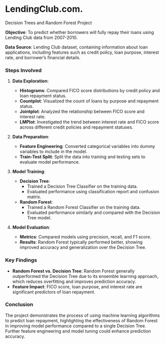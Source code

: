 # LendingClub.com.
Decision Trees and Random Forest Project

**Objective**: To predict whether borrowers will fully repay their loans using Lending Club data from 2007-2010.

**Data Source**: Lending Club dataset, containing information about loan applications, including features such as credit policy, loan purpose, interest rate, and borrower’s financial details.

### **Steps Involved**

1. **Data Exploration**:
   - **Histograms**: Compared FICO score distributions by credit policy and loan repayment status.
   - **Countplot**: Visualized the count of loans by purpose and repayment status.
   - **Jointplot**: Analyzed the relationship between FICO score and interest rate.
   - **LMPlot**: Investigated the trend between interest rate and FICO score across different credit policies and repayment statuses.

2. **Data Preparation**:
   - **Feature Engineering**: Converted categorical variables into dummy variables to include in the model.
   - **Train-Test Split**: Split the data into training and testing sets to evaluate model performance.

3. **Model Training**:
   - **Decision Tree**:
     - Trained a Decision Tree Classifier on the training data.
     - Evaluated performance using classification report and confusion matrix.
   - **Random Forest**:
     - Trained a Random Forest Classifier on the training data.
     - Evaluated performance similarly and compared with the Decision Tree model.

4. **Model Evaluation**:
   - **Metrics**: Compared models using precision, recall, and F1 score.
   - **Results**: Random Forest typically performed better, showing improved accuracy and generalization over the Decision Tree.

### **Key Findings**

- **Random Forest vs. Decision Tree**: Random Forest generally outperformed the Decision Tree due to its ensemble learning approach, which reduces overfitting and improves prediction accuracy.
- **Feature Impact**: FICO score, loan purpose, and interest rate are significant predictors of loan repayment.

### **Conclusion**

The project demonstrates the process of using machine learning algorithms to predict loan repayment, highlighting the effectiveness of Random Forest in improving model performance compared to a single Decision Tree. Further feature engineering and model tuning could enhance prediction accuracy.
